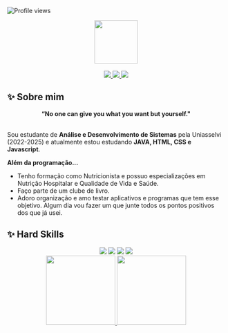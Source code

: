 ![Profile views](https://gpvc.arturio.dev/alarissakishimoto)

<div align="center">
  <a href="https://github.com/alarissakishimoto">
    <img src="https://64.media.tumblr.com/154b5d7510afe91a39408f94f76d2f15/4d9ab15404ddfee1-79/s75x75_c1/db75e0c4f232650350b1c775317567b8c6d44449.gifv" width="100">
  </a>
</div>
<br>
<div align="center">
  <a href="https://github.com/alarissakishimoto" target="_blank">
    <img src="https://img.shields.io/badge/GitHub-100000?style=for-the-badge&logo=github&logoColor=white" target="_blank">
  </a>
  <a href = "mailto:alarissakishimoto@gmail.com">
    <img src="https://img.shields.io/badge/Gmail-D14836?style=for-the-badge&logo=gmail&logoColor=white">
  </a>
  <a href="https://www.linkedin.com/in/alarissakishimoto/" target="_blank">
    <img src="https://img.shields.io/badge/-LinkedIn-%230077B5?style=for-the-badge&logo=linkedin&logoColor=white" target="_blank">
  </a>
  <br>
</div>

## ✨ Sobre mim
<div align='center'>
  <b>“No one can give you what you want but yourself."</b>
</div><br>

Sou estudante de <b>Análise e Desenvolvimento de Sistemas</b> pela Uniasselvi (2022-2025) e atualmente estou estudando <b>JAVA, HTML, CSS e Javascript</b>.

<b>Além da programação...</b>

- Tenho formação como Nutricionista e possuo especializações em Nutrição Hospitalar e Qualidade de Vida e Saúde.
- Faço parte de um clube de livro.
- Adoro organização e amo testar aplicativos e programas que tem esse objetivo. Algum dia vou fazer um que junte todos os pontos positivos dos que já usei.


## ✨ Hard Skills
<div align="center">
  <a href="https://img.shields.io/badge/-JAVA-05122A?style=flat&logo=java//" target="_blank"><img src="https://img.shields.io/badge/-JAVA-05122A?style=flat&logo=java/"></a>
  <a href="https://img.shields.io/badge/-HTML-05122A?style=flat&logo=html5" target="_blank"><img src="https://img.shields.io/badge/-HTML-05122A?style=flat&logo=html5"></a>
  <a href="https://img.shields.io/badge/-CSS-05122A?style=flat&logo=css3" target="_blank"><img src="https://img.shields.io/badge/-CSS-05122A?style=flat&logo=css3"></a>
  <a href="https://img.shields.io/badge/-Javascript-05122A?style=flat&logo=Javascript/" target="_blank"><img src="https://img.shields.io/badge/-Javascript-05122A?style=flat&logo=Javascript/"></a>
 
  
  <br>
  <a href="https://github.com/alarissakishimoto">
  <img height="160em" src="https://github-readme-stats.vercel.app/api?username=alarissakishimoto&show_icons=true&theme=synthwave&include_all_commits=true&count_private=true%22/"/>
    <img height="160em" src="https://github-readme-stats.vercel.app/api/top-langs/?username=alarissakishimoto&layout=compact&langs_count=7&theme=synthwave"/>
</div>
